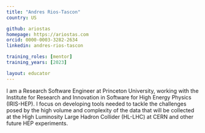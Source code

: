 ```yaml
---
title: "Andres Rios-Tascon"
country: US

github: ariostas
homepage: https://ariostas.com
orcid: 0000-0003-3282-2634
linkedin: andres-rios-tascon

training_roles: [mentor]
training_years: [2023]

layout: educator
---
```


I am a Research Software Engineer at Princeton University, working with the Institute for Research and Innovation in Software for High Energy Physics (IRIS-HEP). I focus on developing tools needed to tackle the challenges posed by the high volume and complexity of the data that will be collected at the High Luminosity Large Hadron Collider (HL-LHC) at CERN and other future HEP experiments.
